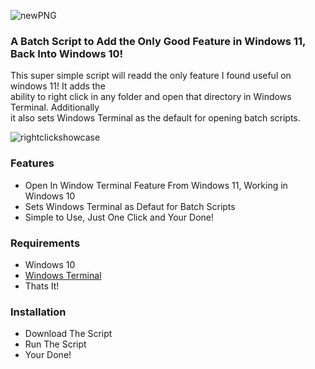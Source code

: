 ![newPNG](https://github.com/ezratweaver/OpenInWindowsTerminal/assets/101545981/8e376d0d-f817-4dbf-a5e9-4484e17d51bb)

### A Batch Script to Add the Only Good Feature in Windows 11, Back Into Windows 10!

This super simple script will readd the only feature I found useful on windows 11! It adds the <br> ability to right click in any folder and open that directory in Windows Terminal. Additionally <br>  it also sets Windows Terminal as the default for opening batch scripts.


![rightclickshowcase](https://github.com/ezratweaver/OpenInWindowsTerminal/assets/101545981/bb7d0c2d-a89d-44f4-9e5c-b59684f5700b)


### Features

- Open In Window Terminal Feature From Windows 11, Working in Windows 10
- Sets Windows Terminal as Defaut for Batch Scripts
- Simple to Use, Just One Click and Your Done!

### Requirements

- Windows 10
- [Windows Terminal][wt]
- Thats It!

[wt]: https://github.com/microsoft/terminal

### Installation

- Download The Script
- Run The Script
- Your Done!
